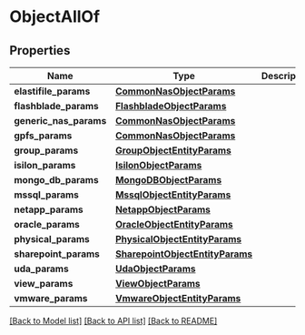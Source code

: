 # ObjectAllOf


## Properties
Name | Type | Description | Notes
------------ | ------------- | ------------- | -------------
**elastifile_params** | [**CommonNasObjectParams**](CommonNasObjectParams.md) |  | [optional] 
**flashblade_params** | [**FlashbladeObjectParams**](FlashbladeObjectParams.md) |  | [optional] 
**generic_nas_params** | [**CommonNasObjectParams**](CommonNasObjectParams.md) |  | [optional] 
**gpfs_params** | [**CommonNasObjectParams**](CommonNasObjectParams.md) |  | [optional] 
**group_params** | [**GroupObjectEntityParams**](GroupObjectEntityParams.md) |  | [optional] 
**isilon_params** | [**IsilonObjectParams**](IsilonObjectParams.md) |  | [optional] 
**mongo_db_params** | [**MongoDBObjectParams**](MongoDBObjectParams.md) |  | [optional] 
**mssql_params** | [**MssqlObjectEntityParams**](MssqlObjectEntityParams.md) |  | [optional] 
**netapp_params** | [**NetappObjectParams**](NetappObjectParams.md) |  | [optional] 
**oracle_params** | [**OracleObjectEntityParams**](OracleObjectEntityParams.md) |  | [optional] 
**physical_params** | [**PhysicalObjectEntityParams**](PhysicalObjectEntityParams.md) |  | [optional] 
**sharepoint_params** | [**SharepointObjectEntityParams**](SharepointObjectEntityParams.md) |  | [optional] 
**uda_params** | [**UdaObjectParams**](UdaObjectParams.md) |  | [optional] 
**view_params** | [**ViewObjectParams**](ViewObjectParams.md) |  | [optional] 
**vmware_params** | [**VmwareObjectEntityParams**](VmwareObjectEntityParams.md) |  | [optional] 

[[Back to Model list]](../README.md#documentation-for-models) [[Back to API list]](../README.md#documentation-for-api-endpoints) [[Back to README]](../README.md)


